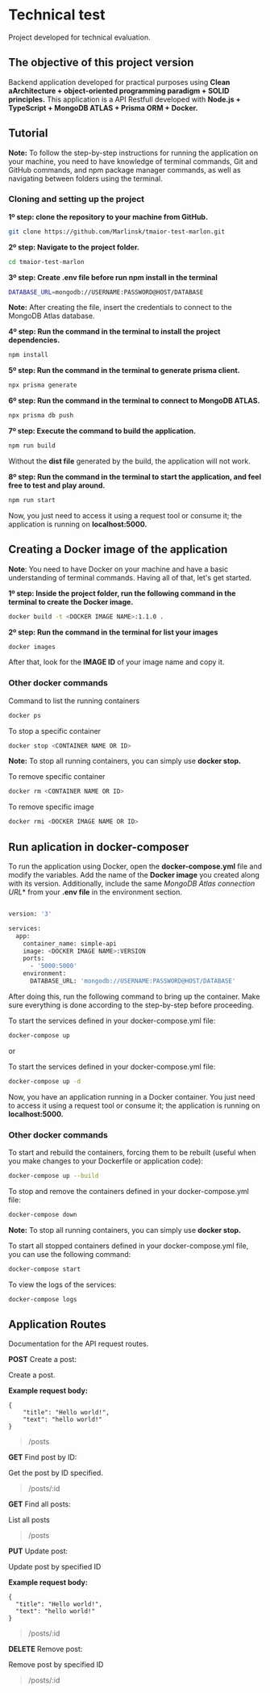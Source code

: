 # Technical test
Project developed for technical evaluation.

## The objective of this project version
Backend application developed for practical purposes using **Clean aArchitecture + object-oriented programming paradigm + SOLID principles.** This application is a API Restfull developed with **Node.js + TypeScript + MongoDB ATLAS + Prisma ORM + Docker.** 

## Tutorial
**Note:** To follow the step-by-step instructions for running the application on your machine, you need to have knowledge of terminal commands, Git and GitHub commands, and npm package manager commands, as well as navigating between folders using the terminal.

### Cloning and setting up the project
**1º step: clone the repository to your machine from GitHub.**
```bash
git clone https://github.com/Marlinsk/tmaior-test-marlon.git
```

**2º step: Navigate to the project folder.**
```bash
cd tmaior-test-marlon
```

**3º step: Create .env file before run npm install in the terminal**
```bash
DATABASE_URL=mongodb://USERNAME:PASSWORD@HOST/DATABASE
```
**Note:** After creating the file, insert the credentials to connect to the MongoDB Atlas database. 

**4º step: Run the command in the terminal to install the project dependencies.**
```bash
npm install
```

**5º step: Run the command in the terminal to generate prisma client.**
```bash
npx prisma generate
```

**6º step: Run the command in the terminal to connect to MongoDB ATLAS.**
```bash
npx prisma db push
```

**7º step: Execute the command to build the application.**
```bash
npm run build
```
Without the **dist file** generated by the build, the application will not work.

**8º step: Run the command in the terminal to start the application, and feel free to test and play around.**
```bash
npm run start
```

Now, you just need to access it using a request tool or consume it; the application is running on **localhost:5000.**

## Creating a Docker image of the application
**Note**: You need to have Docker on your machine and have a basic understanding of terminal commands. Having all of that, let's get started.

**1º step: Inside the project folder, run the following command in the terminal to create the Docker image.**
```bash
docker build -t <DOCKER IMAGE NAME>:1.1.0 .
```

**2º step: Run the command in the terminal for list your images**
```bash
docker images
```
After that, look for the **IMAGE ID** of your image name and copy it.

### Other docker commands
Command to list the running containers
```bash
docker ps
```

To stop a specific container
```bash
docker stop <CONTAINER NAME OR ID>
```
**Note:** To stop all running containers, you can simply use **docker stop.**

To remove specific container
```bash
docker rm <CONTAINER NAME OR ID>
```

To remove specific image
```bash
docker rmi <DOCKER IMAGE NAME OR ID>
```

## Run aplication in docker-composer
To run the application using Docker, open the **docker-compose.yml** file and modify the variables. Add the name of the **Docker image** you created along with its version. Additionally, include the same *MongoDB Atlas connection URL** from your **.env file** in the environment section.

```bash

version: '3'

services:
  app:
    container_name: simple-api
    image: <DOCKER IMAGE NAME>:VERSION
    ports:
      - '5000:5000'
    environment:
      DATABASE_URL: 'mongodb://USERNAME:PASSWORD@HOST/DATABASE'


```

After doing this, run the following command to bring up the container. Make sure everything is done according to the step-by-step before proceeding.

To start the services defined in your docker-compose.yml file:
```bash
docker-compose up 
```

or

To start the services defined in your docker-compose.yml file:
```bash
docker-compose up -d
```

Now, you have an application running in a Docker container. You just need to access it using a request tool or consume it; the application is running on **localhost:5000.**

### Other docker commands
To start and rebuild the containers, forcing them to be rebuilt (useful when you make changes to your Dockerfile or application code):
```bash
docker-compose up --build
```

To stop and remove the containers defined in your docker-compose.yml file:
```bash
docker-compose down
```
**Note:** To stop all running containers, you can simply use **docker stop.**

To start all stopped containers defined in your docker-compose.yml file, you can use the following command:
```bash
docker-compose start
```

To view the logs of the services:
```bash
docker-compose logs
```

## Application Routes
Documentation for the API request routes.

**POST** Create a post: 

Create a post.

**Example request body:**
```
{
    "title": "Hello world!",
    "text": "hello world!"
}
```

> /posts

**GET** Find post by ID:

Get the post by ID specified.

> /posts/:id

**GET** Find all posts:

List all posts

> /posts

**PUT** Update post:

Update post by specified ID

**Example request body:**
```
{
  "title": "Hello world!",
  "text": "hello world!"
}
```

> /posts/:id

**DELETE** Remove post:

Remove post by specified ID

> /posts/:id
